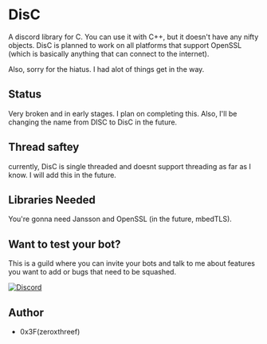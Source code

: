 # DisC
A discord library for C. You can use it with C++, but it doesn't have any nifty objects. DisC is planned to work on all platforms that support OpenSSL (which is basically anything that can connect to the internet).

Also, sorry for the hiatus. I had alot of things get in the way.

## Status
Very broken and in early stages. I plan on completing this.
Also, I'll be changing the name from DISC to DisC in the future.

## Thread saftey
currently, DisC is single threaded and doesnt support threading as far as I know. I will add this in the future.

## Libraries Needed
You're gonna need Jansson and OpenSSL (in the future, mbedTLS).

## Want to test your bot?
This is a guild where you can invite your bots and talk to me about features you want to add or bugs that need to be squashed.

[![Discord ](https://discordapp.com/api/guilds/263823960116953088/embed.png?style=banner1)](https://discord.gg/nSa7n8v)

## Author
* 0x3F(zeroxthreef)
